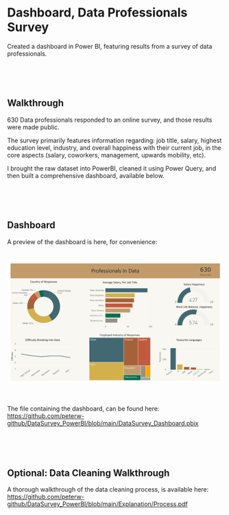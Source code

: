 # Dashboard, Data Professionals Survey

Created a dashboard in Power BI, featuring results from a survey of data professionals.


<br>
<br>
<br>


## Walkthrough

630 Data professionals responded to an online survey, and those results were made public. 

The survey primarily features information regarding: job title, salary, highest education level, industry, and overall happiness with their current job, in the core aspects (salary, coworkers, management, upwards mobility, etc).

I brought the raw dataset into PowerBI, cleaned it using Power Query, and then built a comprehensive dashboard, available below.


<br>
<br>
<br>


## Dashboard

A preview of the dashboard is here, for convenience: <br><br><br>
![Image Of Interactive Dashboard](https://github.com/peterw-github/DataSurvey_PowerBI/blob/main/Images/Dashboard%20Preview.JPG)

<br>

The file containing the dashboard, can be found here: <br>
https://github.com/peterw-github/DataSurvey_PowerBI/blob/main/DataSurvey_Dashboard.pbix


<br>
<br>
<br>


## Optional: Data Cleaning Walkthrough

A thorough walkthrough of the data cleaning process, is available here: <br>
https://github.com/peterw-github/DataSurvey_PowerBI/blob/main/Explanation/Process.pdf







